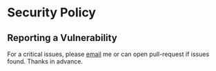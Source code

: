 # Security Policy

## Reporting a Vulnerability

For a critical issues, please [email](prsn.zawhlyanhtet@gmail.com) me or can open pull-request if issues found. Thanks in advance.
